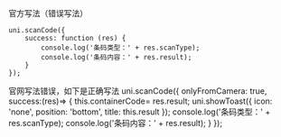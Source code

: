 官方写法（错误写法）
```
uni.scanCode({
	success: function (res) {
		console.log('条码类型：' + res.scanType);
		console.log('条码内容：' + res.result);
	}
});
```

官网写法错误，如下是正确写法
uni.scanCode({
	  		onlyFromCamera: true,
	  		success:(res)=> {
	  			this.containerCode= res.result;
	  			uni.showToast({
	  			    icon: 'none',
	  				position: 'bottom',
	  			    title: this.result
	  			});
	  			console.log('条码类型：' + res.scanType);
	  			console.log('条码内容：' + res.result);
	  		}
	  	});